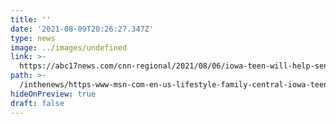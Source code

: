 ```yaml
---
title: ''
date: '2021-08-09T20:26:27.347Z'
type: news
image: ../images/undefined
link: >-
  https://abc17news.com/cnn-regional/2021/08/06/iowa-teen-will-help-send-feminine-hygiene-products-to-kenya/
path: >-
  /inthenews/https-www-msn-com-en-us-lifestyle-family-central-iowa-teen-to-help-send-feminine-hygiene-products-to-kenya-vp-aamzvrb
hideOnPreview: true
draft: false
---
```

